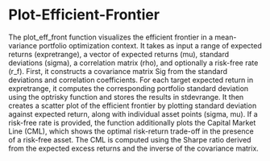 # Plot-Efficient-Frontier

The plot_eff_front function visualizes the efficient frontier in a mean-variance portfolio optimization context. It takes as input a range of expected returns (expretrange), a vector of expected returns (mu), standard deviations (sigma), a correlation matrix (rho), and optionally a risk-free rate (r_f). First, it constructs a covariance matrix Sig from the standard deviations and correlation coefficients. For each target expected return in expretrange, it computes the corresponding portfolio standard deviation using the optrisky function and stores the results in stdevrange. It then creates a scatter plot of the efficient frontier by plotting standard deviation against expected return, along with individual asset points (sigma, mu). If a risk-free rate is provided, the function additionally plots the Capital Market Line (CML), which shows the optimal risk-return trade-off in the presence of a risk-free asset. The CML is computed using the Sharpe ratio derived from the expected excess returns and the inverse of the covariance matrix.
